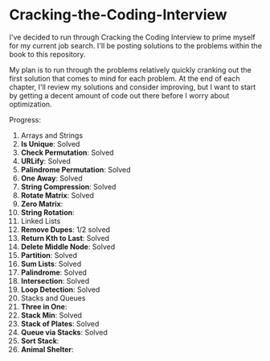 # Cracking-the-Coding-Interview
I've decided to run through Cracking the Coding Interview to prime myself for my current job search. I'll be posting solutions to the problems within the book to this repository.

My plan is to run through the problems relatively quickly cranking out the first solution that comes to mind for each problem. At the end of each chapter, I'll review my solutions and consider improving, but I want to start by getting a decent amount of code out there before I worry about optimization.

Progress:

1. Arrays and Strings
  1. **Is Unique**:  Solved
  2. **Check Permutation**: Solved
  3. **URLify**: Solved
  4. **Palindrome Permutation**: Solved
  5. **One Away**: Solved
  6. **String Compression**: Solved
  7. **Rotate Matrix**: Solved
  8. **Zero Matrix**:
  9. **String Rotation**:
2. Linked Lists
  1. **Remove Dupes**: 1/2 solved
  2. **Return Kth to Last**: Solved
  3. **Delete Middle Node**: Solved
  4. **Partition**: Solved
  5. **Sum Lists**: Solved
  6. **Palindrome**: Solved
  7. **Intersection**: Solved
  8. **Loop Detection**: Solved
3. Stacks and Queues
  1. **Three in One**:
  2. **Stack Min**: Solved
  3. **Stack of Plates**: Solved
  4. **Queue via Stacks**: Solved
  5. **Sort Stack**:
  6. **Animal Shelter**:
